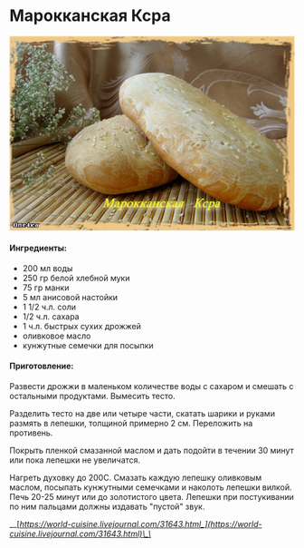 # Марокканская Ксра

![](../../pics/ltdtwmbqzg_tr98bfwr4_cm6dz4uqip4klmhiqqa6mthfrdtrrhdlaozw455esz97pylakovbp-qfw91tniiru4klfwesuj9mexreht8olw.jpg)

#### Ингредиенты:

* 200 мл воды 
* 250 гр белой хлебной муки 
* 75 гр манки 
* 5 мл анисовой настойки 
* 1 1/2 ч.л. соли 
* 1/2 ч.л. сахара
* 1 ч.л. быстрых сухих дрожжей 
* оливковое масло 
* кунжутные семечки для посыпки

#### Приготовление:

Развести дрожжи в маленьком количестве воды с сахаром и смешать с остальными продуктами. Вымесить тесто. 

Разделить тесто на две или четыре части, скатать шарики и руками размять в лепешки, толщиной примерно 2 см. Переложить на противень. 

Покрыть пленкой смазанной маслом и дать подойти в течении 30 минут или пока лепешки не увеличатся. 

Нагреть духовку до 200С. Смазать каждую лепешку оливковым маслом, посыпать кунжутными семечками и наколоть лепешки вилкой. Печь 20-25 минут или до золотистого цвета. Лепешки при постукивании по ним пальцами должны издавать "пустой" звук.

\_\_[_https://world-cuisine.livejournal.com/31643.html_](https://world-cuisine.livejournal.com/31643.html)\_\_

